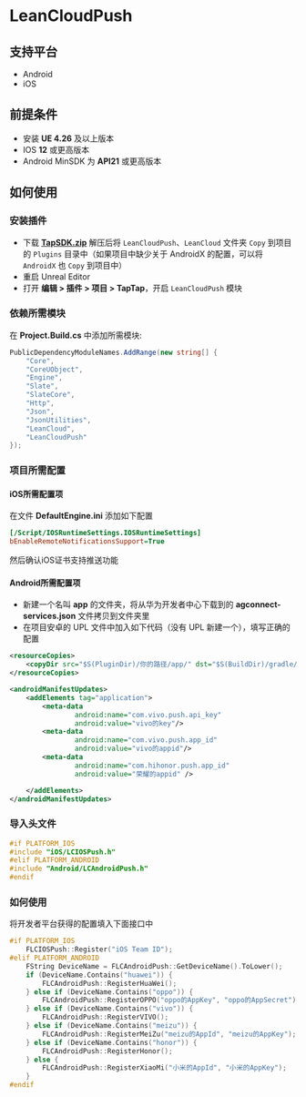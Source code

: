 # LeanCloudPush

## 支持平台

* Android
* iOS

## 前提条件

* 安装 **UE 4.26** 及以上版本
* IOS **12** 或更高版本 
* Android MinSDK 为 **API21** 或更高版本


## 如何使用

### 安装插件

* 下载 **[TapSDK.zip](https://github.com/taptap/TapSDK-UE4/releases)** 解压后将 `LeanCloudPush`、`LeanCloud` 文件夹 `Copy` 到项目的 `Plugins` 目录中（如果项目中缺少关于 AndroidX 的配置，可以将 `AndroidX` 也 `Copy` 到项目中）
* 重启 Unreal Editor
* 打开 **编辑 > 插件 > 项目 > TapTap**，开启 `LeanCloudPush` 模块

### 依赖所需模块
在 **Project.Build.cs** 中添加所需模块:
```c#
PublicDependencyModuleNames.AddRange(new string[] { 
    "Core",
    "CoreUObject",
    "Engine",
    "Slate",
    "SlateCore",
    "Http",
    "Json",
    "JsonUtilities",
    "LeanCloud",
    "LeanCloudPush"
});
```

### 项目所需配置

#### iOS所需配置项
在文件 **DefaultEngine.ini** 添加如下配置

```ini
[/Script/IOSRuntimeSettings.IOSRuntimeSettings]
bEnableRemoteNotificationsSupport=True
```

然后确认iOS证书支持推送功能

#### Android所需配置项

* 新建一个名叫 **app** 的文件夹，将从华为开发者中心下载到的 **agconnect-services.json** 文件拷贝到文件夹里
* 在项目安卓的 UPL 文件中加入如下代码（没有 UPL 新建一个），填写正确的配置

```xml
<resourceCopies>
    <copyDir src="$S(PluginDir)/你的路径/app/" dst="$S(BuildDir)/gradle/app/" />
</resourceCopies>

<androidManifestUpdates>
    <addElements tag="application">
        <meta-data
                android:name="com.vivo.push.api_key"
                android:value="vivo的key"/>
        <meta-data
                android:name="com.vivo.push.app_id"
                android:value="vivo的appid"/>
        <meta-data
                android:name="com.hihonor.push.app_id"
                android:value="荣耀的appid" />

    </addElements>
</androidManifestUpdates>
 ```

### 导入头文件
```cpp
#if PLATFORM_IOS
#include "iOS/LCIOSPush.h"
#elif PLATFORM_ANDROID
#include "Android/LCAndroidPush.h"
#endif
```

### 如何使用

将开发者平台获得的配置填入下面接口中
```cpp
#if PLATFORM_IOS
	FLCIOSPush::Register("iOS Team ID");
#elif PLATFORM_ANDROID
	FString DeviceName = FLCAndroidPush::GetDeviceName().ToLower();
	if (DeviceName.Contains("huawei")) {
		FLCAndroidPush::RegisterHuaWei();
	} else if (DeviceName.Contains("oppo")) {
		FLCAndroidPush::RegisterOPPO("oppo的AppKey", "oppo的AppSecret");
	} else if (DeviceName.Contains("vivo")) {
		FLCAndroidPush::RegisterVIVO();
	} else if (DeviceName.Contains("meizu")) {
		FLCAndroidPush::RegisterMeiZu("meizu的AppId", "meizu的AppKey");
	} else if (DeviceName.Contains("honor")) {
		FLCAndroidPush::RegisterHonor();
	} else {
		FLCAndroidPush::RegisterXiaoMi("小米的AppId", "小米的AppKey");
	}
#endif
```

